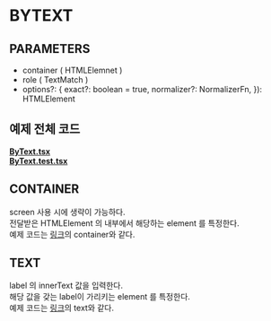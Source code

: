# BYTEXT

## PARAMETERS

- container ( HTMLElemnet )
- role ( TextMatch )
- options?: {
  exact?: boolean = true,
  normalizer?: NormalizerFn,
  }): HTMLElement

## 예제 전체 코드

**[ByText.tsx](./ByText.tsx)**<br/>
**[ByText.test.tsx](./ByText.test.tsx)**<br/>

## CONTAINER

screen 사용 시에 생략이 가능하다. <br/>
전달받은 HTMLElement 의 내부에서 해당하는 element 를 특정한다. <br/>
예제 코드는 [링크](../1-1.ByRole/README.md)의 container와 같다. <br/>

## TEXT

label 의 innerText 값을 입력한다. <br/>
해당 값을 갖는 label이 가리키는 element 를 특정한다. <br/>
예제 코드는 [링크](../1-2.ByLabelText/README.md)의 text와 같다. <br/>
